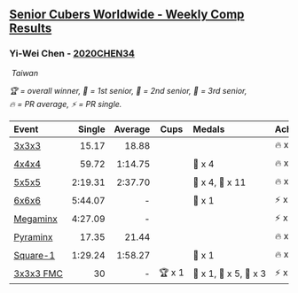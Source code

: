 <style>table {white-space: nowrap;}</style>
<link rel="stylesheet" type="text/css" href="/scw-comp/css/flags.css" />

## [Senior Cubers Worldwide - Weekly Comp Results](/scw-comp/results/)
### Yi-Wei Chen - [2020CHEN34](https://www.worldcubeassociation.org/persons/2020CHEN34)

<i class="flag flag-TW" />&nbsp;Taiwan

<span style="white-space: nowrap;">🏆 = overall winner</span>, <span style="white-space: nowrap;">🥇 = 1st senior</span>, <span style="white-space: nowrap;">🥈 = 2nd senior</span>, <span style="white-space: nowrap;">🥉 = 3rd senior</span>, <span style="white-space: nowrap;">🔥 = PR average</span>, <span style="white-space: nowrap;">⚡ = PR single</span>.

| Event | Single | Average | Cups | Medals | Achievements|
| :-- | --: | --: | :--: | :-- | :-- |
| [3x3x3](333.md) | 15.17 | 18.88 |  |  | 🔥 x 7, ⚡ x 3 |
| [4x4x4](444.md) | 59.72 | 1:14.75 |  | 🥉 x 4 | 🔥 x 7, ⚡ x 5 |
| [5x5x5](555.md) | 2:19.31 | 2:37.70 |  | 🥈 x 4, 🥉 x 11 | 🔥 x 12, ⚡ x 12 |
| [6x6x6](666.md) | 5:44.07 | - |  | 🥉 x 1 | ⚡ x 2 |
| [Megaminx](minx.md) | 4:27.09 | - |  |  | ⚡ x 1 |
| [Pyraminx](pyram.md) | 17.35 | 21.44 |  |  | 🔥 x 1, ⚡ x 1 |
| [Square-1](sq1.md) | 1:29.24 | 1:58.27 |  | 🥈 x 1 | 🔥 x 1, ⚡ x 1 |
| [3x3x3 FMC](333fm.md) | 30 | - | 🏆 x 1 | 🥇 x 1, 🥈 x 5, 🥉 x 3 | ⚡ x 4 |

<!-- Global site tag (gtag.js) - Google Analytics -->
<script async src="https://www.googletagmanager.com/gtag/js?id=UA-86348435-3"></script>
<script>window.dataLayer = window.dataLayer || []; function gtag() {dataLayer.push(arguments);} gtag('js', new Date()); gtag('config', 'UA-86348435-3');</script>
